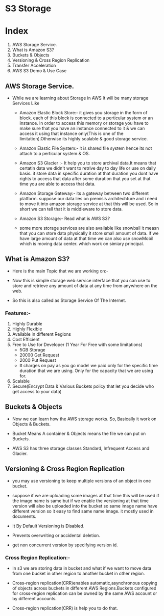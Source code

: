 # S3 Storage

# Index

1. AWS Storage Service.
2. What is Amazon S3?
3. Buckets & Objects
4. Versioning & Cross Region Replication
5. Transfer Acceleration
6. AWS S3 Demo & Use Case

## AWS Storage Service.

- While we are learning about Storage in AWS It will be many storage Services Like

  - Amazon Elastic Block Store:- it gives you storage in the form of block. each of this block is connected to a perticular system or an instance. In order to access this memory or storage you have to make sure that you have an instance connected to it & we can access it using that instance only(This is one of the limitation).Otherwise its highly scalable & good storage service.

  - Amazon Elastic File System:- it is shared file system hence its not attach to a perticular system & OS.

  - Amazon S3 Glacier :- It help you to store archival data.It means that certatin data we didn't want to retrive day to day life or use on daily basis. it store data in specific duration at that duration you dont have rights to access that data after some duration that you set at that time you are able to access that data.

  - Amazon Storage Gateway:- its a gateway between two different platform. suppose our data lies on premisis architechture and i need to move it into amazon storage service at that this will be used. So in short we can tell that it is middleware to store data.

  - Amazon S3 Storage:- Read what is AWS S3?

  - some more storage services are also available like snowball it measn that you can store data physically it store small amount of data. If we have large amount of data at that time we can also use snowMobil which is moving data center. which work on simiary principal.

## What is Amazon S3?

- Here is the main Topic that we are working on:-

- Now this is simple storage web service interface that you can use to store and retrieve any amount of data at any time from anywhere on the web.

- So this is also called as Storage Service Of The Internet.

### Features:-

1. Highly Durable
2. Highly Flexible
3. Available in different Regions
4. Cost Efficient
5. Free to Use for Developer (1 Year For Free with some limitations)
   - 5GB Storage
   - 20000 Get Request
   - 2000 Put Request
   - It charges on pay as you go model we paid only for the specific time duration that we are using. Only for the capacity that we are using for.
6. Scalable
7. Secure(Encrypt Data & Various Buckets policy that let you decide who get access to your data)

## Buckets & Objects

- Now we can learn how the AWS storage works. So, Basically it work on Objects & Buckets.
- Bucket Means A container & Objects means the file we can put on Buckets.

- AWS S3 has three storage classes Standard, Infrequent Access and Glacier.

## Versioning & Cross Region Replication

- you may use versioning to keep multiple versions of an object in one bucket.

- suppose if we are uploading some images at that time this will be used if the image name is same but if we enable the versioning at that time version will also be uploaded into the bucket so same image name have different version so it easy to find same name image. it mostly used in documents.

- It By Default Versioning is Disabled.
- Prevents overwriting or accidental deletion.
- get non concurrent version by specifying version id.

### Cross Region Replication:-

- In s3 we are storing data in bucket and what if we want to move data from one bucket in other region to another bucket in other region.

- Cross-region replication(CRR)enables automatic,asynchronous copying of objects across buckets in different AWS Regions.Buckets configured for cross-region replication can be owned by the same AWS account or by different accounts.

- Cross-region replication(CRR) is help you to do that.
